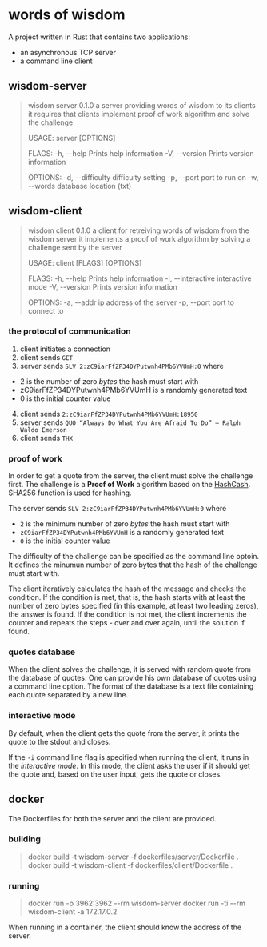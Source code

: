# words of wisdom

A project written in Rust that contains two applications:
- an asynchronous TCP server
- a command line client

## wisdom-server

> wisdom server 0.1.0
> a server providing words of wisdom to its clients
> it requires that clients implement proof of work algorithm and solve the challenge
> 
> USAGE:
>     server [OPTIONS]
> 
> FLAGS:
>     -h, --help       Prints help information
>     -V, --version    Prints version information
> 
> OPTIONS:
>     -d, --difficulty <difficulty>    difficulty setting
>     -p, --port <port>                port to run on
>     -w, --words <words>              database location (txt)

## wisdom-client

> wisdom client 0.1.0
> a client for retreiving words of wisdom from the wisdom server
> it implements a proof of work algorithm by solving a challenge sent by the server
> 
> USAGE:
>     client [FLAGS] [OPTIONS]
> 
> FLAGS:
>     -h, --help           Prints help information
>     -i, --interactive    interactive mode
>     -V, --version        Prints version information
> 
> OPTIONS:
>     -a, --addr <addr>    ip address of the server
>     -p, --port <port>    port to connect to

### the protocol of communication

1. client initiates a connection
2. client sends `GET`
3. server sends `SLV 2:zC9iarFfZP34DYPutwnh4PMb6YVUmH:0` where
- 2 is the number of zero *bytes* the hash must start with
- zC9iarFfZP34DYPutwnh4PMb6YVUmH is a randomly generated text
- 0 is the initial counter value
4. client sends `2:zC9iarFfZP34DYPutwnh4PMb6YVUmH:18950`
5. server sends `QUO “Always Do What You Are Afraid To Do” – Ralph Waldo Emerson`
6. client sends `THX`

### proof of work

In order to get a quote from the server, the client must solve the challenge first. The challenge is a **Proof of Work** algorithm based on the [HashCash](https://en.wikipedia.org/wiki/Hashcash). SHA256 function is used for hashing.

The server sends `SLV 2:zC9iarFfZP34DYPutwnh4PMb6YVUmH:0` where
- `2` is the minimum number of zero *bytes* the hash must start with
- `zC9iarFfZP34DYPutwnh4PMb6YVUmH` is a randomly generated text
- `0` is the initial counter value

The difficulty of the challenge can be specified as the command line optoin. It defines the minumun number of zero bytes that the hash of the challenge must start with.

The client iteratively calculates the hash of the message and checks the condition. If the condition is met, that is, the hash starts with at least the number of zero bytes specified (in this example, at least two leading zeros), the answer is found. If the condition is not met, the client increments the counter and repeats the steps - over and over again, until the solution if found.

### quotes database

When the client solves the challenge, it is served with random quote from the database of quotes. One can provide his own database of quotes using a command line option. The format of the database is a text file containing each quote separated by a new line.

### interactive mode

By default, when the client gets the quote from the server, it prints the quote to the stdout and closes.

If the `-i` command line flag is specified when running the client, it runs in the *interactive mode*. In this mode, the client asks the user if it should get the quote and, based on the user input, gets the quote or closes.

## docker

The Dockerfiles for both the server and the client are provided.

### building

> docker build -t wisdom-server -f dockerfiles/server/Dockerfile .
> docker build -t wisdom-client -f dockerfiles/client/Dockerfile .

### running

> docker run -p 3962:3962 --rm wisdom-server
> docker run -ti --rm wisdom-client -a 172.17.0.2

When running in a container, the client should know the address of the server.
